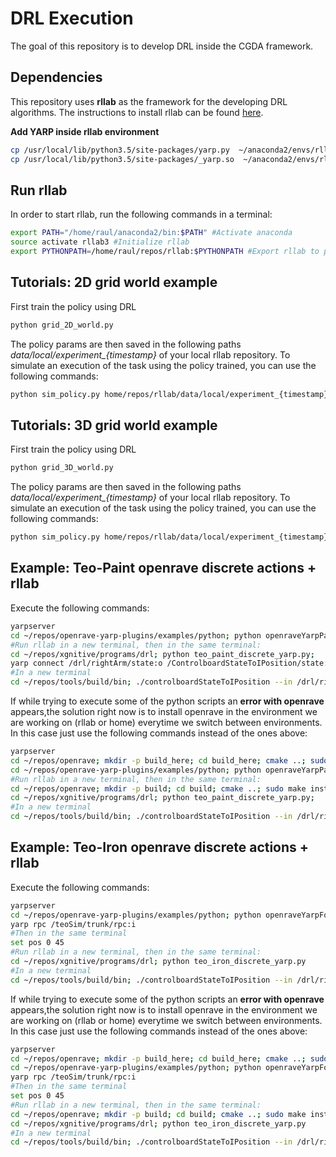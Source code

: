 # DRL Execution

The goal of this repository is to develop DRL inside the CGDA framework.

## Dependencies

This repository uses **rllab** as the framework for the developing DRL algorithms. The instructions to install rllab can be found [here](http://rllab.readthedocs.io/en/latest/user/installation.html).

**Add YARP inside rllab environment**
```bash
cp /usr/local/lib/python3.5/site-packages/yarp.py  ~/anaconda2/envs/rllab3/lib/python3.5/site-packages/
cp /usr/local/lib/python3.5/site-packages/_yarp.so  ~/anaconda2/envs/rllab3/lib/python3.5/site-packages/
```

## Run rllab

In order to start rllab, run the following commands in a terminal:

```bash
export PATH="/home/raul/anaconda2/bin:$PATH" #Activate anaconda
source activate rllab3 #Initialize rllab
export PYTHONPATH=/home/raul/repos/rllab:$PYTHONPATH #Export rllab to pythonpath

```


## Tutorials: 2D grid world example

First train the policy using DRL

```bash
python grid_2D_world.py
```

The policy params are then saved in the following paths *data/local/experiment_{timestamp}* of your local rllab repository. To simulate an execution of the task using the policy trained, you can use the following commands:

```bash
python sim_policy.py home/repos/rllab/data/local/experiment_{timestamp}/params.pkl
```

## Tutorials: 3D grid world example

First train the policy using DRL

```bash
python grid_3D_world.py
```

The policy params are then saved in the following paths *data/local/experiment_{timestamp}* of your local rllab repository. To simulate an execution of the task using the policy trained, you can use the following commands:

```bash
python sim_policy.py home/repos/rllab/data/local/experiment_{timestamp}/params.pkl
```

## Example: Teo-Paint openrave discrete actions + rllab 
Execute the following commands:

```bash
yarpserver
cd ~/repos/openrave-yarp-plugins/examples/python; python openraveYarpPaintSquares.py #From openrave-yarp-plugins 
#Run rllab in a new terminal, then in the same terminal:
cd ~/repos/xgnitive/programs/drl; python teo_paint_discrete_yarp.py;
yarp connect /drl/rightArm/state:o /ControlboardStateToIPosition/state:i
#In a new terminal
cd ~/repos/tools/build/bin; ./controlboardStateToIPosition --in /drl/rightArm --out /teoSim/rightArm 
```

If while trying to execute some of the python scripts an **error with openrave** appears,the solution right now is to install openrave in the environment we are working on (rllab or home) everytime we switch between environments. In this case just use the following commands instead of the ones above:

```bash
yarpserver
cd ~/repos/openrave; mkdir -p build_here; cd build_here; cmake ..; sudo make install
cd ~/repos/openrave-yarp-plugins/examples/python; python openraveYarpPaintSquares.py #From openrave-yarp-plugins
#Run rllab in a new terminal, then in the same terminal:
cd ~/repos/openrave; mkdir -p build; cd build; cmake ..; sudo make install
cd ~/repos/xgnitive/programs/drl; python teo_paint_discrete_yarp.py;
#In a new terminal
cd ~/repos/tools/build/bin; ./controlboardStateToIPosition --in /drl/rightArm --out /teoSim/rightArm 
```
## Example: Teo-Iron openrave discrete actions + rllab 
Execute the following commands:

```bash
yarpserver
cd ~/repos/openrave-yarp-plugins/examples/python; python openraveYarpForceEstimator.py #From openrave-yarp-plugins
yarp rpc /teoSim/trunk/rpc:i
#Then in the same terminal
set pos 0 45
#Run rllab in a new terminal, then in the same terminal:
cd ~/repos/xgnitive/programs/drl; python teo_iron_discrete_yarp.py
#In a new terminal
cd ~/repos/tools/build/bin; ./controlboardStateToIPosition --in /drl/rightArm --out /teoSim/rightArm
```

If while trying to execute some of the python scripts an **error with openrave** appears,the solution right now is to install openrave in the environment we are working on (rllab or home) everytime we switch between environments. In this case just use the following commands instead of the ones above:

```bash
yarpserver
cd ~/repos/openrave; mkdir -p build_here; cd build_here; cmake ..; sudo make install
cd ~/repos/openrave-yarp-plugins/examples/python; python openraveYarpForceEstimator.py #From openrave-yarp-plugins
yarp rpc /teoSim/trunk/rpc:i
#Then in the same terminal
set pos 0 45
#Run rllab in a new terminal, then in the same terminal:
cd ~/repos/openrave; mkdir -p build; cd build; cmake ..; sudo make install
cd ~/repos/xgnitive/programs/drl; python teo_iron_discrete_yarp.py
#In a new terminal
cd ~/repos/tools/build/bin; ./controlboardStateToIPosition --in /drl/rightArm --out /teoSim/rightArm
```

